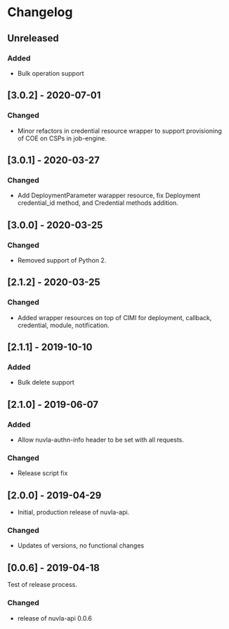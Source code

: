 # Changelog

## Unreleased

### Added

 - Bulk operation support

## [3.0.2] - 2020-07-01

### Changed

- Minor refactors in credential resource wrapper to support
  provisioning of COE on CSPs in job-engine.    

## [3.0.1] - 2020-03-27

### Changed

 - Add DeploymentParameter warapper resource,
   fix Deployment credential_id method, and
   Credential methods addition.

## [3.0.0] - 2020-03-25

### Changed

 - Removed support of Python 2.
 
## [2.1.2] - 2020-03-25

### Changed

 - Added wrapper resources on top of CIMI for deployment, 
   callback, credential, module, notification.

## [2.1.1] - 2019-10-10

### Added

 - Bulk delete support

## [2.1.0] - 2019-06-07

### Added

 - Allow nuvla-authn-info header to be set with
   all requests. 

### Changed
 
 - Release script fix

## [2.0.0] - 2019-04-29

 - Initial, production release of nuvla-api.

### Changed 

 - Updates of versions, no functional changes

## [0.0.6] - 2019-04-18

Test of release process.

### Changed

  - release of nuvla-api 0.0.6

 
